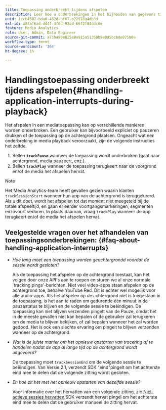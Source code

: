 ```yaml
---
title: Toepassing onderbreekt tijdens afspelen
description: Leer hoe u onderbrekingen in het bijhouden van gegevens tijdens het afspelen van media kunt afhandelen.
uuid: 1ccb4507-bda6-462d-bf67-e22978a4db3d
exl-id: a84af6ad-dd4f-4f0d-93dd-66f2f84ddc0e
feature: Media Analytics
role: User, Admin, Data Engineer
source-git-commit: a73ba98e025e0a915a5136bb9e0d5bcbde875b0a
workflow-type: tm+mt
source-wordcount: '364'
ht-degree: 1%

---
```


# Handlingstoepassing onderbreekt tijdens afspelen{#handling-application-interrupts-during-playback}

Het afspelen in een mediatoepassing kan op verschillende manieren worden onderbroken. Een gebruiker kan bijvoorbeeld expliciet op pauzeren drukken of de toepassing op de achtergrond plaatsen. Ongeacht wat een onderbreking in media playback veroorzaakt, zijn de volgende instructies het zelfde.

1. Bellen **`trackPause`** wanneer de toepassing wordt onderbroken (gaat naar achtergrond, media pauzeert, enz.).
1. Bellen **`trackPlay`** wanneer de toepassing terugkeert naar de voorgrond en/of de media het afspelen hervat.

>[!NOTE]
>
>Het Media Analytics-team heeft gevallen gezien waarin klanten `trackSessionStart` wanneer hun app van de achtergrond is teruggekeerd. Als u dit doet, wordt het afspelen tot dat moment niet meegeteld bij de totale afspeeltijd, en gaan er eerder voortgangsmarkeringen, segmenten enzovoort verloren. In plaats daarvan, vraag `trackPlay` wanneer de app terugkeert en/of de media het afspelen hervat.

## Veelgestelde vragen over het afhandelen van toepassingsonderbrekingen: {#faq-about-handling-application-interrupts}

* _Hoe lang moet een toepassing worden geachtergrondd voordat de sessie wordt gesloten?_

   Als de toepassing het afspelen op de achtergrond toestaat, kan het volgen door onze API&#39;s aan te roepen en sturen we al onze normale &#39;tracking pings&#39;-berichten. Niet veel video-apps staan afspelen op de achtergrond toe, behalve YouTube Red. Dit is echter wel mogelijk voor alle audio-apps. Als het afspelen op de achtergrond niet is toegestaan in de toepassing, is het aan te raden om gedurende één minuut in de pauzestatus te blijven en de volgende sessie te beëindigen. De toepassing kan niet blijven verzenden pingelt van de Pauze, omdat het in de meeste gevallen niet kan bepalen of de gebruiker zal terugkeren om de media te blijven bekijken, of zal bepalen wanneer het zal worden gedood. Het is ook een slechte ervaring om pingelt te blijven verzenden wanneer op de achtergrond.

* _Wat is de juiste manier om het opnieuw opstarten van tracering af te handelen nadat de app al lange tijd op de achtergrond wordt uitgevoerd?_

   De toepassing moet `trackSessionEnd` om de volgende sessie te beëindigen. Van Versie 2.1, verzendt SDK &quot;eind&quot;pingelt om het achterste eind mee te delen dat de volgende zitting wordt gesloten.

* _En hoe zit het met het opnieuw opstarten van dezelfde sessie?_

   Voor informatie over het hervatten van een volgende zitting, zie [Niet-actieve sessies hervatten](resuming-inactive.md).SDK verzendt hervat pingel om het achterste eind mee te delen dat de gebruiker manueel de zitting hervat.
